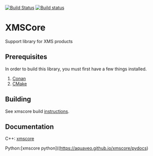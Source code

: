 [![Build Status](https://travis-ci.org/Aquaveo/xmscore.svg?branch=master)](https://travis-ci.org/Aquaveo/xmscore)
[![Build status](https://ci.appveyor.com/api/projects/status/0jj8bujujbsw1enu?svg=true)](https://ci.appveyor.com/project/Aquaveo/xmscore)

XMSCore
========
Support library for XMS products

Prerequisites
--------------
In order to build this library, you must first have a few things installed.
1. [Conan](https://conan.io)
2. [CMake](https://cmake.org)

Building
--------
See xmscore build [instructions](https://github.com/Aquaveo/xmscore/wiki/Building-Libraries).


Documentation
-------------

C++: [xmscore](https://aquaveo.github.io/xmscore/)

Python:[xmscore python]((https://aquaveo.github.io/xmscore/pydocs)
